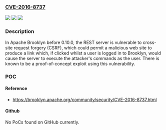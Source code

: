 ### [CVE-2016-8737](https://cve.mitre.org/cgi-bin/cvename.cgi?name=CVE-2016-8737)
![](https://img.shields.io/static/v1?label=Product&message=Apache%20Brooklyn&color=blue)
![](https://img.shields.io/static/v1?label=Version&message=n%2Fa&color=blue)
![](https://img.shields.io/static/v1?label=Vulnerability&message=Cross-site%20request%20forgery%20(CSRF)&color=brighgreen)

### Description

In Apache Brooklyn before 0.10.0, the REST server is vulnerable to cross-site request forgery (CSRF), which could permit a malicious web site to produce a link which, if clicked whilst a user is logged in to Brooklyn, would cause the server to execute the attacker's commands as the user. There is known to be a proof-of-concept exploit using this vulnerability.

### POC

#### Reference
- https://brooklyn.apache.org/community/security/CVE-2016-8737.html

#### Github
No PoCs found on GitHub currently.

